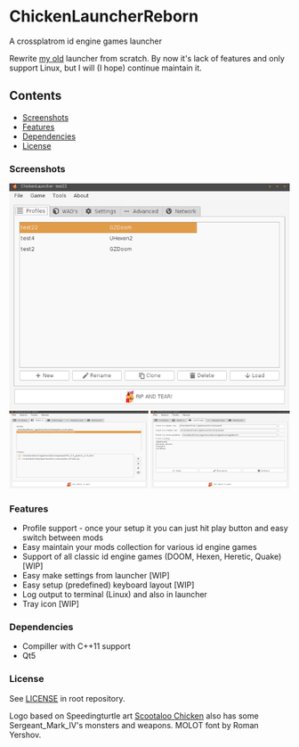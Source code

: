 # ChickenLauncherReborn
A crossplatrom id engine games launcher

Rewrite [my old](https://github.com/VolkMilit/ChickenLauncher) launcher from scratch. By now it's lack of features and only support Linux, but I will (I hope) continue maintain it.

## Contents

* [Screenshots](#screenshots)
* [Features](#features)
* [Dependencies](#dependencies)
* [License](#license)

### Screenshots

<p align="center">
  <img src="screenshots/tab_profiles.png?raw=true" alt="Main screenshot"/>
  <img src="screenshots/tab_wads.png?raw=true" width="250px" height="140px" alt="Wads tab"/>
  <img src="screenshots/tab_settings.png?raw=true" width="250px" height="140px" alt="Settings tab"/>
</p>


### Features
- Profile support - once your setup it you can just hit play button and easy switch between mods
- Easy maintain your mods collection for various id engine games
- Support of all classic id engine games (DOOM, Hexen, Heretic, Quake) [WIP]
- Easy make settings from launcher [WIP]
- Easy setup (predefined) keyboard layout [WIP]
- Log output to terminal (Linux) and also in launcher
- Tray icon [WIP]

### Dependencies
- Compiller with C++11 support
- Qt5

### License
See [LICENSE](LICENSE) in root repository.

Logo based on Speedingturtle art [Scootaloo Chicken](http://speedingturtle.deviantart.com/art/Scootaloo-257329851) also has some Sergeant_Mark_IV's monsters and weapons. MOLOT font by Roman Yershov.
